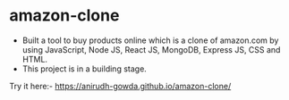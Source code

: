 # amazon-clone

- Built a tool to buy products online which is a clone of amazon.com by using JavaScript, Node JS, React JS, MongoDB, Express JS, CSS and HTML.
- This project is in a building stage.

Try it here:- https://anirudh-gowda.github.io/amazon-clone/



